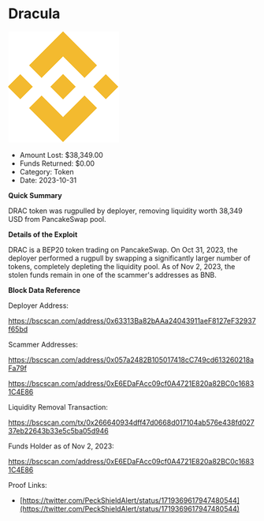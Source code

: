 # Dracula
![Dracula](/rektimages/Fake-DRAC-Token-Rugpull.png)
- Amount Lost: $38,349.00
- Funds Returned: $0.00
- Category: Token
- Date: 2023-10-31

**Quick Summary**

DRAC token was rugpulled by deployer, removing liquidity worth 38,349 USD from PancakeSwap pool.

  


 **Details of the Exploit**

DRAC is a BEP20 token trading on PancakeSwap. On Oct 31, 2023, the deployer performed a rugpull by swapping a significantly larger number of tokens, completely depleting the liquidity pool. As of Nov 2, 2023, the stolen funds remain in one of the scammer's addresses as BNB.

  


 **Block Data Reference**

Deployer Address:

https://bscscan.com/address/0x63313Ba82bAAa24043911aeF8127eF32937f65bd

  


Scammer Addresses:

https://bscscan.com/address/0x057a2482B105017418cC749cd613260218aFa79f

https://bscscan.com/address/0xE6EDaFAcc09cf0A4721E820a82BC0c16831C4E86

  


Liquidity Removal Transaction:

https://bscscan.com/tx/0x266640934dff47d0668d017104ab576e438fd02737eb22643b33e5c5ba05d946

  


Funds Holder as of Nov 2, 2023:

https://bscscan.com/address/0xE6EDaFAcc09cf0A4721E820a82BC0c16831C4E86


Proof Links:
- [https://twitter.com/PeckShieldAlert/status/1719369617947480544](https://twitter.com/PeckShieldAlert/status/1719369617947480544)


